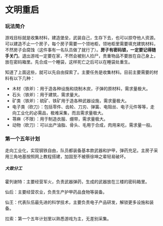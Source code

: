 # 文明重启

### 玩法简介

游戏目标就是收集材料，建造堡垒，武装自己，生存下去，也可以掠夺他人资源。可以建造不止一个房子，每个房子需要一个领地柜，领地柜里需要填充建筑材料，不然房子会腐蚀（这件事有一名队员做了就行了）。**房子有密码锁，一定要记得随手关门**。退出游戏一定要在家，不然会被别人捡尸，贵重物品不要放在自己身上，放在密码箱里。先合成一个睡袋，这样死亡之后可以在睡袋处重生。

知道了上面这些，就可以先自由探索了。主要任务是收集材料。目前主要需要的材料有以下几种：

- 木材（铁斧）：用于造各种设施和烧制木炭，子弹的原材料，需求量极大。
- 石头（铁斧）：用于建筑，需求量大。
- 矿类（铁斧）：硫矿、铁矿用于造各种武器设施，需求量极大。
- 电子类（砍刀）：包括零件、齿轮、刀刃、弹簧、电阻丝、电子元件等等，走向工业化的必需品，极难采集，而且需求量极大。
- 荨麻（不限）：用于制造衣服、绷带，需求量极大。
- 动物（砍刀）：可以出产油脂、骨头、毛用于合成，肉用来吃，需求量一般。

### 第一个五年计划

走向工业化，实现钢铁自由，队员都装备基本款武器和护甲，弹药充足。主房子采用三角地基按照网上教程搭建，加固至不被蔡徐坤之辈轻易破坏。

##### 大致分工

霍列谢特：主要经营军火，负责武器弹药，生成的武器放在三楼的密码箱里。

仙后：主要经营农业，负责生产护甲药品食物等装备。

仙王：代表队伍最先进的科学技术，主要负责电子产品研发，解锁更多设施和装备。

拉索：第一个五年计划里以熟悉游戏为主，无差别采集。
